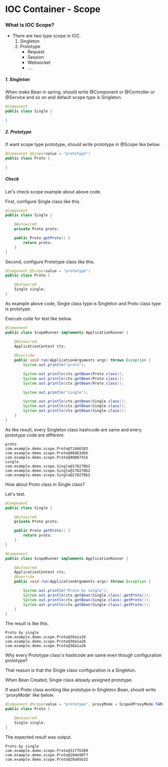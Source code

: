 # IOC Container - Scope

### What is IOC Scope?

- There are two type scope in IOC.
    1. Singleton
    2. Prototype
        - Request
        - Session
        - Websocket
        - ....

##### 1. Singleton

When make Bean in spring, should write @Component or @Controller or @Service and so on and default scope type is Singleton. 
~~~java
@Component
public class Single {

}
~~~

##### 2. Prototype

If want scope type prototype, should write prototype in @Scope like below.
~~~java
@Component @Scope(value = "prototype")
public class Proto {
    
}
~~~

##### Check 

Let's check scope example about above code.

First, configure Single class like this.

~~~java
@Component
public class Single {

    @Autowired
    private Proto proto;

    public Proto getProto() {
        return proto;
    }
}
~~~

Second, configure Prototype class like this.

~~~java
@Component @Scope(value = "prototype")
public class Proto {

    @Autowired
    Single single;
}
~~~

As example above code, Single class type is Singleton and Proto class type is prototype.

Execute code for test like below. 
~~~java
@Component
public class ScopeRunner implements ApplicationRunner {

    @Autowired
    ApplicationContext ctx;
    
    @Override
    public void run(ApplicationArguments args) throws Exception {
        System.out.println("proto");

        System.out.println(ctx.getBean(Proto.class));
        System.out.println(ctx.getBean(Proto.class));
        System.out.println(ctx.getBean(Proto.class));

        System.out.println("single");

        System.out.println(ctx.getBean(Single.class));
        System.out.println(ctx.getBean(Single.class));
        System.out.println(ctx.getBean(Single.class));
    }
}
~~~

As like result, every Singleton class hashcode are same and every prototype code are different.  

~~~
proto
com.example.demo.scope.Proto@71466383
com.example.demo.scope.Proto@46d63dbb
com.example.demo.scope.Proto@4088741b
single
com.example.demo.scope.Single@178270b2
com.example.demo.scope.Single@178270b2
com.example.demo.scope.Single@178270b2
~~~

How about Proto class in Single class?

Let's test.

~~~java
@Component
public class Single {

    @Autowired
    private Proto proto;

    public Proto getProto() {
        return proto;
    }
}
~~~

~~~java
@Component
public class ScopeRunner implements ApplicationRunner {

    @Autowired
    ApplicationContext ctx;
    @Override
    public void run(ApplicationArguments args) throws Exception {

        System.out.println("Proto by single");
        System.out.println(ctx.getBean(Single.class).getProto());
        System.out.println(ctx.getBean(Single.class).getProto());
        System.out.println(ctx.getBean(Single.class).getProto());
    }
}
~~~

The result is like this.
~~~
Proto by single
com.example.demo.scope.Proto@38a1a26
com.example.demo.scope.Proto@38a1a26
com.example.demo.scope.Proto@38a1a26
~~~

Why every Prototype class's hashcode are same even though configuration prototype?

That reason is that the Single class configuration is a Singleton.

When Bean Created, Single class already assigned prototype.

If want Proto class working like prototype in Singleton Bean, should write 'proxyMode' like below.

~~~java
@Component @Scope(value = "prototype", proxyMode = ScopedProxyMode.TARGET_CLASS)
public class Proto {

    @Autowired
    Single single;
}
~~~

The expected result was output.
~~~
Proto by single
com.example.demo.scope.Proto@31ff6309
com.example.demo.scope.Proto@204e90f7
com.example.demo.scope.Proto@20a05b32
~~~